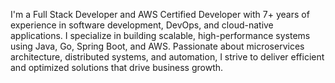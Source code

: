 I'm a Full Stack Developer and AWS Certified Developer with 7+ years of experience in software development, DevOps, and cloud-native applications. I specialize in building scalable, high-performance systems using Java, Go, Spring Boot, and AWS. Passionate about microservices architecture, distributed systems, and automation, I strive to deliver efficient and optimized solutions that drive business growth.

<!--
**Shivakumar980/Shivakumar980** is a ✨ _special_ ✨ repository because its `README.md` (this file) appears on your GitHub profile.

Here are some ideas to get you started:

- 🔭 I’m currently working on ...
- 🌱 I’m currently learning ...
- 👯 I’m looking to collaborate on ...
- 🤔 I’m looking for help with ...
- 💬 Ask me about ...
- 📫 How to reach me: ...
- 😄 Pronouns: ...
- ⚡ Fun fact: ...
-->
